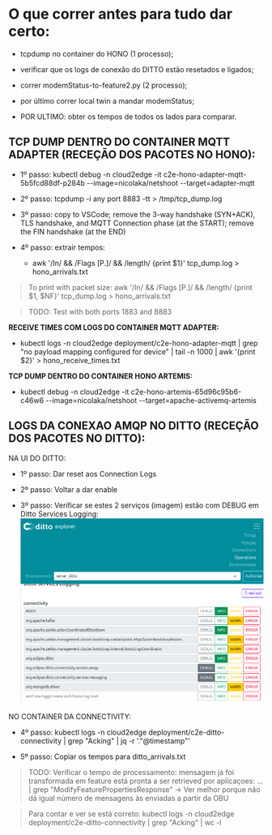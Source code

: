 # O que correr antes para tudo dar certo:
- tcpdump no container do HONO (1 processo);
- verificar que os logs de conexão do DITTO estão resetados e ligados;
- correr modemStatus-to-feature2.py (2 processo);
- por último correr local twin a mandar modemStatus;

- POR ULTIMO: obter os tempos de todos os lados para comparar.

## TCP DUMP DENTRO DO CONTAINER MQTT ADAPTER (RECEÇÃO DOS PACOTES NO HONO):

- 1º passo: kubectl debug -n cloud2edge -it c2e-hono-adapter-mqtt-5b5fcd88df-p284b   --image=nicolaka/netshoot --target=adapter-mqtt
                                        <mqtt-adapter-pod>

- 2º passo: tcpdump -i any port 8883 -tt > /tmp/tcp_dump.log

- 3º passo: copy to VSCode; remove the 3-way handshake (SYN+ACK), TLS handshake, and MQTT Connection phase (at the START); remove the FIN handshake (at the END)

- 4º passo: extrair tempos: 
  - awk '/In/ && /Flags \[P\.\]/ && /length/ {print $1}' tcp_dump.log > hono_arrivals.txt

> To print with packet size:
> awk '/In/ && /Flags \[P\.\]/ && /length/ {print $1, $NF}' tcp_dump.log > hono_arrivals.txt

> TODO: Test with both ports 1883 and 8883


**RECEIVE TIMES COM LOGS DO CONTAINER MQTT ADAPTER:**

- kubectl logs -n cloud2edge deployment/c2e-hono-adapter-mqtt   | grep "no payload mapping configured for device"   | tail -n 1000   | awk '{print $2}' > hono_receive_times.txt

**TCP DUMP DENTRO DO CONTAINER HONO ARTEMIS:**

- kubectl debug -n cloud2edge -it c2e-hono-artemis-65d96c95b6-c46w6   --image=nicolaka/netshoot --target=apache-activemq-artemis


## LOGS DA CONEXAO AMQP NO DITTO (RECEÇÃO DOS PACOTES NO DITTO):

NA UI DO DITTO:
- 1º passo: Dar reset aos Connection Logs

- 2º passo: Voltar a dar enable

- 3º passo: Verificar se estes 2 serviços (imagem) estão com DEBUG em Ditto Services Logging: 
![alt text](image.png)

NO CONTAINER DA CONNECTIVITY:
- 4º passo: kubectl logs -n cloud2edge deployment/c2e-ditto-connectivity | grep "Acking" | jq -r '."@timestamp"'

- 5º passo: Copiar os tempos para ditto_arrivals.txt

> TODO: Verificar o tempo de processamento: mensagem já foi transformada em feature está pronta a ser retrieved por aplicaçoes: ... | grep "ModifyFeaturePropertiesResponse" -> Ver melhor porque não dá igual número de mensagens às enviadas a partir da OBU

> Para contar e ver se está correto: kubectl logs -n cloud2edge deployment/c2e-ditto-connectivity | grep "Acking" | wc -l